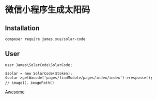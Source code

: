微信小程序生成太阳码
======

## Installation

    composer require james.xue/solar-code

## User

    user James\SolarCode\SolarCode;
    
    $solar = new SolarCode($token);
    $solar->getWxcode('pages/findModule/pages/index/index')->response(); // image()、imagePath()
    
[Awesome](https://github.com/xiaoxuan6/)
 
 
